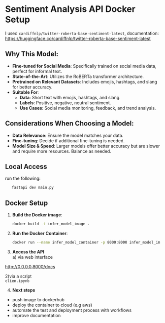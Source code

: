 # Sentiment Analysis API Docker Setup

I used  `cardiffnlp/twitter-roberta-base-sentiment-latest`, documentation: https://huggingface.co/cardiffnlp/twitter-roberta-base-sentiment-latest


## Why This Model:

- **Fine-tuned for Social Media**: Specifically trained on social media data, perfect for informal text.
- **State-of-the-Art**: Utilizes the RoBERTa transformer architecture.
- **Pretrained on Relevant Datasets**: Includes emojis, hashtags, and slang for better accuracy.
- **Suitable For**:
  - **Data**: Short text with emojis, hashtags, and slang.
  - **Labels**: Positive, negative, neutral sentiment.
  - **Use Cases**: Social media monitoring, feedback, and trend analysis.

## Considerations When Choosing a Model:
- **Data Relevance**: Ensure the model matches your data.
- **Fine-tuning**: Decide if additional fine-tuning is needed.
- **Model Size & Speed**: Larger models offer better accuracy but are slower and require more resources. Balance as needed.


## Local Access

run the following:

```bash
   fastapi dev main.py
```


## Docker Setup

1. **Build the Docker image**:
   ```bash
   docker build -t infer_model_image .
2. **Run the Docker Container**:
    ```bash
    docker run --name infer_model_container -p 8000:8000 infer_model_image

3. **Access the API**\
a) via web interface

http://0.0.0.0:8000/docs 

2)via a script\
`clien.ipynb`


4. **Next steps**

- push image to dockerhub
- deploy the container to cloud (e.g aws)
- automate the test and deployment process with workflows
- improve documentation

 


